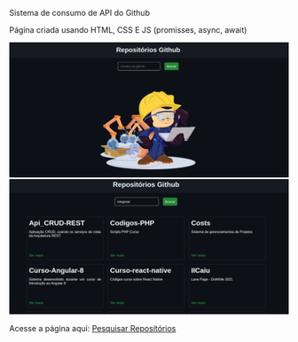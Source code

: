 Sistema de consumo de API do Github


Página criada usando HTML, CSS E JS (promisses, async, await)

![Imagem Desktop](foto01.png)
![Imagem Desktop](foto02.png)



Acesse a página aqui: [Pesquisar Repositórios](https://mtsgreat.github.io/Api-Github/)
